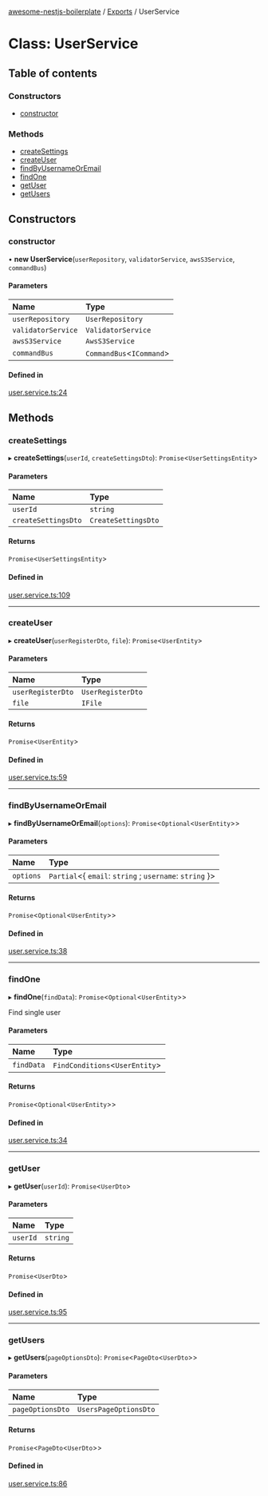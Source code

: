 [awesome-nestjs-boilerplate](../README.md) / [Exports](../modules.md) / UserService

# Class: UserService

## Table of contents

### Constructors

- [constructor](UserService.md#constructor)

### Methods

- [createSettings](UserService.md#createsettings)
- [createUser](UserService.md#createuser)
- [findByUsernameOrEmail](UserService.md#findbyusernameoremail)
- [findOne](UserService.md#findone)
- [getUser](UserService.md#getuser)
- [getUsers](UserService.md#getusers)

## Constructors

### constructor

• **new UserService**(`userRepository`, `validatorService`, `awsS3Service`, `commandBus`)

#### Parameters

| Name | Type |
| :------ | :------ |
| `userRepository` | `UserRepository` |
| `validatorService` | `ValidatorService` |
| `awsS3Service` | `AwsS3Service` |
| `commandBus` | `CommandBus`<`ICommand`\> |

#### Defined in

[user.service.ts:24](https://github.com/klub-deepak/poc_doc_generation_3/blob/a592bb2/src/modules/user/user.service.ts#L24)

## Methods

### createSettings

▸ **createSettings**(`userId`, `createSettingsDto`): `Promise`<`UserSettingsEntity`\>

#### Parameters

| Name | Type |
| :------ | :------ |
| `userId` | `string` |
| `createSettingsDto` | `CreateSettingsDto` |

#### Returns

`Promise`<`UserSettingsEntity`\>

#### Defined in

[user.service.ts:109](https://github.com/klub-deepak/poc_doc_generation_3/blob/a592bb2/src/modules/user/user.service.ts#L109)

___

### createUser

▸ **createUser**(`userRegisterDto`, `file`): `Promise`<`UserEntity`\>

#### Parameters

| Name | Type |
| :------ | :------ |
| `userRegisterDto` | `UserRegisterDto` |
| `file` | `IFile` |

#### Returns

`Promise`<`UserEntity`\>

#### Defined in

[user.service.ts:59](https://github.com/klub-deepak/poc_doc_generation_3/blob/a592bb2/src/modules/user/user.service.ts#L59)

___

### findByUsernameOrEmail

▸ **findByUsernameOrEmail**(`options`): `Promise`<`Optional`<`UserEntity`\>\>

#### Parameters

| Name | Type |
| :------ | :------ |
| `options` | `Partial`<{ `email`: `string` ; `username`: `string`  }\> |

#### Returns

`Promise`<`Optional`<`UserEntity`\>\>

#### Defined in

[user.service.ts:38](https://github.com/klub-deepak/poc_doc_generation_3/blob/a592bb2/src/modules/user/user.service.ts#L38)

___

### findOne

▸ **findOne**(`findData`): `Promise`<`Optional`<`UserEntity`\>\>

Find single user

#### Parameters

| Name | Type |
| :------ | :------ |
| `findData` | `FindConditions`<`UserEntity`\> |

#### Returns

`Promise`<`Optional`<`UserEntity`\>\>

#### Defined in

[user.service.ts:34](https://github.com/klub-deepak/poc_doc_generation_3/blob/a592bb2/src/modules/user/user.service.ts#L34)

___

### getUser

▸ **getUser**(`userId`): `Promise`<`UserDto`\>

#### Parameters

| Name | Type |
| :------ | :------ |
| `userId` | `string` |

#### Returns

`Promise`<`UserDto`\>

#### Defined in

[user.service.ts:95](https://github.com/klub-deepak/poc_doc_generation_3/blob/a592bb2/src/modules/user/user.service.ts#L95)

___

### getUsers

▸ **getUsers**(`pageOptionsDto`): `Promise`<`PageDto`<`UserDto`\>\>

#### Parameters

| Name | Type |
| :------ | :------ |
| `pageOptionsDto` | `UsersPageOptionsDto` |

#### Returns

`Promise`<`PageDto`<`UserDto`\>\>

#### Defined in

[user.service.ts:86](https://github.com/klub-deepak/poc_doc_generation_3/blob/a592bb2/src/modules/user/user.service.ts#L86)
